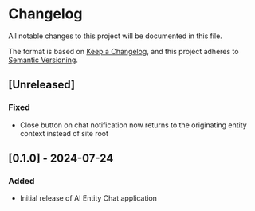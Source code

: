# Changelog

All notable changes to this project will be documented in this file.

The format is based on [Keep a Changelog](https://keepachangelog.com/en/1.0.0/),
and this project adheres to [Semantic Versioning](https://semver.org/spec/v2.0.0.html).

## [Unreleased]

### Fixed
- Close button on chat notification now returns to the originating entity context instead of site root

## [0.1.0] - 2024-07-24

### Added
- Initial release of AI Entity Chat application
